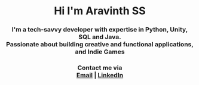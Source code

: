 <h1 align=center>Hi I'm Aravinth SS</h1>
<h3 align=center>I'm a tech-savvy developer with expertise in Python, Unity, SQL and Java. <br> Passionate about building creative and functional applications, and Indie Games</h3>

<!--
<h3>Currently Working on</h3>
<h4>
 - Developing Skills in Mobile Development Field<br><br>
 - Machine Learning Project<br><br>
 - Indie Games
</h4>
-->
<h3 align=center>Contact me via<br><a href="mailto:aravinthssivakumar@gmail.com">Email</a> | <a href="https://www.linkedin.com/in/aravinth-ss-155025257/">LinkedIn</a></h3>

<!--
Hi ✌️<br>
I'm Aravinth SS [@AravinthSS07](https://github.com/AravinthSS07)<br>
I'm a computer enthusiast<br>
I work on really weird projects and make pretty cool indie games<br>
Computer Languages: Python, Java, C#<br>
-->
<!---Links
- Email-ID: https://ar07.ml/mail
- Google Developer Profile(never used this thing tho): https://g.dev/AravinthSS07
--->

<!---
AravinthSS07/AravinthSS07 is a ✨ special ✨ repository because its `README.md` (this file) appears on your GitHub profile.
You can click the Preview link to take a look at your changes.
--->
